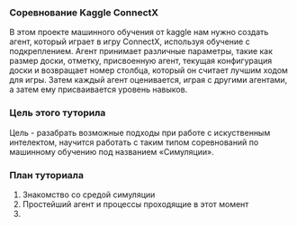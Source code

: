 ### Соревнование Kaggle ConnectX
  В этом проекте машинного обучения от kaggle нам нужно создать агент, который играет в игру ConnectX, используя
обучение с подкреплением. Агент принимает различные параметры, такие как размер доски, отметку, присвоенную
агент, текущая конфигурация доски и возвращает номер столбца, который он считает лучшим ходом
для игры. Затем каждый агент оценивается, играя с другими агентами, а затем ему присваивается уровень навыков.

### Цель этого туторила 
Цель - разабрать возможные подходы при работе с искуственным интелектом, научится работать с таким типом 
соревнований по машинному обучению под названием «Симуляции».

### План туториала
1. Знакомство со средой симуляции
2. Простейший агент и процессы проходящие в этот момент
3. 